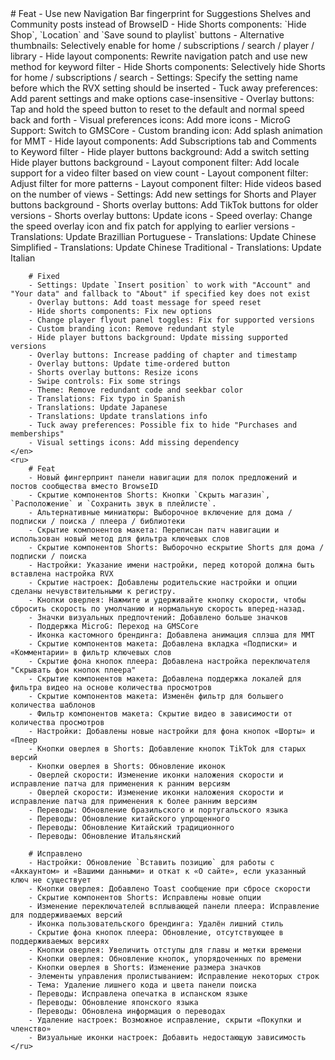 <messages>
    <en>
        # Feat
        - Use new Navigation Bar fingerprint for Suggestions Shelves and Community posts instead of BrowseID
        - Hide Shorts components: `Hide Shop`, `Location` and `Save sound to playlist` buttons
        - Alternative thumbnails: Selectively enable for home / subscriptions / search / player / library
        - Hide layout components: Rewrite navigation patch and use new method for keyword filter
        - Hide Shorts components: Selectively hide Shorts for home / subscriptions / search
        - Settings: Specify the setting name before which the RVX setting should be inserted
        - Tuck away preferences: Add parent settings and make options case-insensitive
        - Overlay buttons: Tap and hold the speed button to reset to the default and normal speed back and forth
        - Visual preferences icons: Add more icons
        - MicroG Support: Switch to GMSCore
        - Custom branding icon: Add splash animation for MMT
        - Hide layout components: Add Subscriptions tab and Comments to Keyword filter
        - Hide player buttons background: Add a switch setting Hide player buttons background
        - Layout component filter: Add locale support for a video filter based on view count
        - Layout component filter: Adjust filter for more patterns
        - Layout component filter: Hide videos based on the number of views
        - Settings: Add new settings for Shorts and Player buttons background
        - Shorts overlay buttons: Add TikTok buttons for older versions
        - Shorts overlay buttons: Update icons
        - Speed overlay: Change the speed overlay icon and fix patch for applying to earlier versions
        - Translations: Update Brazillian Portuguese
        - Translations: Update Chinese Simplified
        - Translations: Update Chinese Traditional
        - Translations: Update Italian

        # Fixed
        - Settings: Update `Insert position` to work with "Account" and "Your data" and fallback to "About" if specified key does not exist
        - Overlay buttons: Add toast message for speed reset
        - Hide shorts components: Fix new options
        - Change player flyout panel toggles: Fix for supported versions
        - Custom branding icon: Remove redundant style
        - Hide player buttons background: Update missing supported versions
        - Overlay buttons: Increase padding of chapter and timestamp
        - Overlay buttons: Update time-ordered button
        - Shorts overlay buttons: Resize icons
        - Swipe controls: Fix some strings
        - Theme: Remove redundant code and seekbar color
        - Translations: Fix typo in Spanish
        - Translations: Update Japanese
        - Translations: Update translations info
        - Tuck away preferences: Possible fix to hide "Purchases and memberships"
        - Visual settings icons: Add missing dependency
    </en>
    <ru>
        # Feat
        - Новый фингерпринт панели навигации для полок предложений и постов сообщества вместо BrowseID
        - Скрытие компонентов Shorts: Кнопки `Скрыть магазин`, `Расположение` и `Сохранить звук в плейлисте`.
        - Альтернативные миниатюры: Выборочное включение для дома / подписки / поиска / плеера / библиотеки
        - Скрытие компонентов макета: Переписан патч навигации и использован новый метод для фильтра ключевых слов
        - Скрытие компонентов Shorts: Выборочно ескрытие Shorts для дома / подписки / поиска
        - Настройки: Указание имени настройки, перед которой должна быть вставлена настройка RVX
        - Скрытие настроек: Добавлены родительские настройки и опции сделаны нечувствительными к регистру.
        - Кнопки оверлея: Нажмите и удерживайте кнопку скорости, чтобы сбросить скорость по умолчанию и нормальную скорость вперед-назад.
        - Значки визуальных предпочтений: Добавлено больше значков
        - Поддержка MicroG: Переход на GMSCore
        - Иконка кастомного брендинга: Добавлена анимация сплэша для MMT
        - Скрытие компонентов макета: Добавлена вкладка «Подписки» и «Комментарии» в фильтр ключевых слов
        - Скрытие фона кнопок плеера: Добавлена настройка переключателя "Скрывать фон кнопок плеера"
        - Скрытие компонентов макета: Добавлена поддержка локалей для фильтра видео на основе количества просмотров
        - Скрытие компонентов макета: Изменён фильтр для большего количества шаблонов
        - Фильтр компонентов макета: Скрытие видео в зависимости от количества просмотров
        - Настройки: Добавлены новые настройки для фона кнопок «Шорты» и «Плеер
        - Кнопки оверлея в Shorts: Добавление кнопок TikTok для старых версий
        - Кнопки оверлея в Shorts: Обновление иконок
        - Оверлей скорости: Изменение иконки наложения скорости и исправление патча для применения к ранним версиям
        - Оверлей скорости: Изменение иконки наложения скорости и исправление патча для применения к более ранним версиям
        - Переводы: Обновление бразильского и португальского языка
        - Переводы: Обновление китайского упрощенного
        - Переводы: Обновление Китайский традиционного
        - Переводы: Обновление Итальянский

        # Исправлено
        - Настройки: Обновление `Вставить позицию` для работы с «Аккаунтом» и «Вашими данными» и откат к «О сайте», если указанный ключ не существует
        - Кнопки оверлея: Добавлено Toast сообщение при сбросе скорости
        - Скрытие компонентов Shorts: Исправлены новые опции
        - Изменение переключателей всплывающей панели плеера: Исправление для поддерживаемых версий
        - Иконка пользовательского брендинга: Удалён лишний стиль
        - Скрытие фона кнопок плеера: Обновление, отсутствующее в поддерживаемых версиях
        - Кнопки оверлея: Увеличить отступы для главы и метки времени
        - Кнопки оверлея: Обновление кнопок, упорядоченных по времени
        - Кнопки оверлея в Shorts: Изменение размера значков
        - Элементы управления пролистыванием: Исправление некоторых строк
        - Тема: Удаление лишнего кода и цвета панели поиска
        - Переводы: Исправлена опечатка в испанском языке
        - Переводы: Обновление японского языка
        - Переводы: Обновлена информация о переводах
        - Удаление настроек: Возможное исправление, скрыти «Покупки и членство»
        - Визуальные иконки настроек: Добавить недостающую зависимость
    </ru>
</messages>

